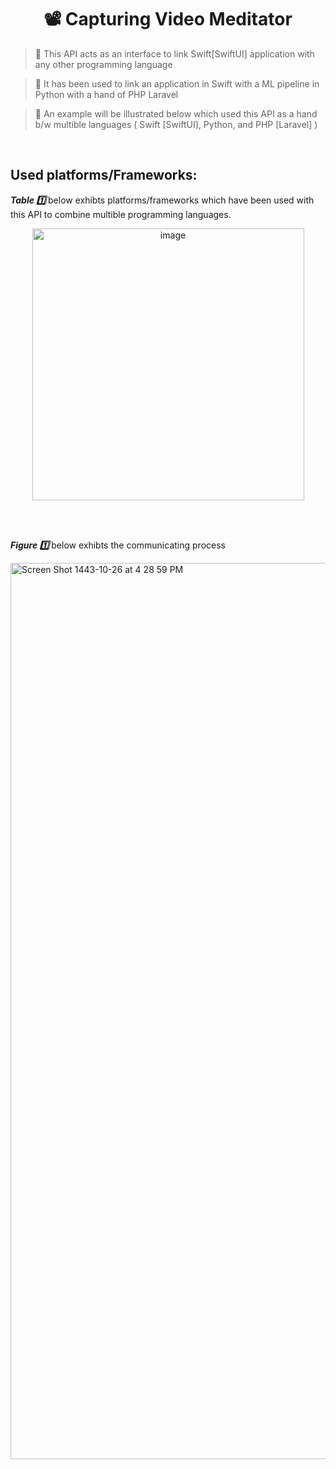 <h1 align="center"> 📽 Capturing Video Meditator  </h1>

>🔦 This API acts as an interface to link Swift[SwiftUI] application with any other programming language

>🔦 It has been used to link an application in Swift with a ML pipeline in Python with a hand of PHP Laravel

>🔦 An example will be illustrated below which used this API as a hand b/w multible languages ( Swift [SwiftUI], Python, and PHP [Laravel] ) 

<br>



<h2> Used platforms/Frameworks:</h2>


 <p> <i> <b> Table 1️⃣ </b> </i> below exhibts platforms/frameworks which have been used with this API to combine multible programming languages.</p>
 
<p align="center">  <img width="435" alt="image" src="https://user-images.githubusercontent.com/59771760/170836350-b9e564e5-e531-423d-8bf8-3f368f8875ee.png"> </p>

<br>
<br>
 
  <p> <i> <b> Figure 1️⃣ </b> </i> below exhibts the communicating process </p>
<img width="1434" alt="Screen Shot 1443-10-26 at 4 28 59 PM" src="https://user-images.githubusercontent.com/59771760/170708896-fcac1274-565f-4172-93ad-0c31b105a86b.png">


